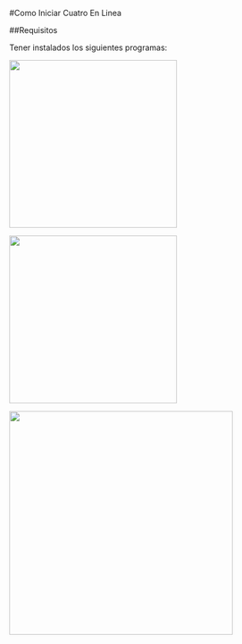 #Como Iniciar Cuatro En Linea

##Requisitos

Tener instalados los siguientes programas:

<p align="center">

<a href="https://www.docker.com" target="_blank"><img src="https://cdn.worldvectorlogo.com/logos/docker-3.svg" width="300"></a>


<a href="https://ddev.com" target="_blank"><img src="https://ddev.com/app/themes/ddevcom_theme_2020/dist/images/ddev-logo.svg" width="300"></a>

<a href="https://laravel.com" target="_blank"><img src="https://raw.githubusercontent.com/laravel/art/master/logo-lockup/5%20SVG/2%20CMYK/1%20Full%20Color/laravel-logolockup-cmyk-red.svg" width="400"></a>

</p>
